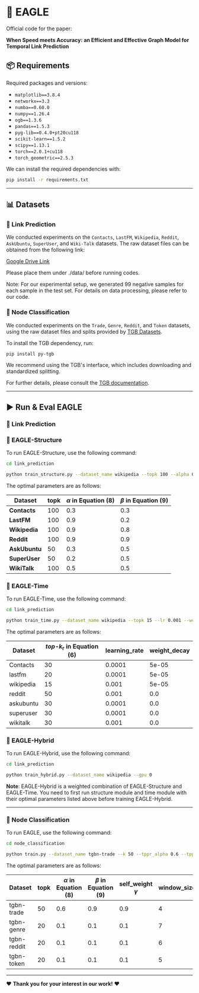 # 🦅 **EAGLE**

Official code for the paper:

**When Speed meets Accuracy: an Efficient and Effective Graph Model for Temporal Link Prediction**

## 📦 Requirements

Required packages and versions:

- `matplotlib==3.8.4`
- `networkx==3.3`
- `numba==0.60.0`
- `numpy==1.26.4`
- `ogb==1.3.6`
- `pandas==1.5.3`
- `pyg-lib==0.4.0+pt20cu118`
- `scikit-learn==1.5.2`
- `scipy==1.13.1`
- `torch==2.0.1+cu118`
- `torch_geometric==2.5.3`

We can install the required dependencies with:

```bash
pip install -r requirements.txt
```


---


## 📊 Datasets

### 🔗 Link Prediction

We conducted experiments on the `Contacts`, `LastFM`, `Wikipedia`, `Reddit`, `AskUbuntu`, `SuperUser`, and `Wiki-Talk` datasets.
The raw dataset files can be obtained from the following link:

[Google Drive Link](https://drive.google.com/drive/folders/1pV3sKQyK-N5wvinwo6l7DuM26-hPBTPO?usp=drive_link)

Please place them under ./data/ before running codes.

Note: For our experimental setup, we generated 99 negative samples for each sample in the test set. For details on data processing, please refer to our code.

### 🎯 Node Classification

We conducted experiments on the `Trade`, `Genre`, `Reddit`, and `Token` datasets, using the raw dataset files and splits provided by [TGB Datasets](https://tgb.complexdatalab.com/docs/nodeprop/).

To install the TGB dependency, run:

```bash
pip install py-tgb
```

We recommend using the TGB's interface, which includes downloading and standardized splitting.

For further details, please consult the [TGB documentation](https://docs.tgb.complexdatalab.com/).


---


## ▶️ Run & Eval EAGLE

### 🔗 Link Prediction

### 🔗 EAGLE-Structure

To run EAGLE-Structure, use the following command:

```bash
cd link_prediction

python train_structure.py --dataset_name wikipedia --topk 100 --alpha 0.9 --beta 0.8 --gpu 0
```

The optimal parameters are as follows:

| Dataset     | topk | $\alpha$ in Equation (8) | $\beta$ in Equation (9) |
|-------------|------|--------------------------|-------------------------|
| **Contacts**  | 100  | 0.3                      | 0.3                     |
| **LastFM**    | 100  | 0.9                      | 0.2                     |
| **Wikipedia** | 100  | 0.9                      | 0.8                     |
| **Reddit**    | 100  | 0.9                      | 0.9                     |
| **AskUbuntu** | 50   | 0.3                      | 0.5                     |
| **SuperUser** | 50   | 0.2                      | 0.5                     |
| **WikiTalk**  | 100  | 0.5                      | 0.5                     |

### 🔗 EAGLE-Time

To run EAGLE-Time, use the following command:

```bash
cd link_prediction

python train_time.py --dataset_name wikipedia --topk 15 --lr 0.001 --weight_decay 5e-5 --gpu 0
```

The optimal parameters are as follows:

| Dataset     | *top-k*<sub>r</sub> in Equation (6)   | learning_rate | weight_decay |
|-------------|--------------------------------------|--------------------|-------------------|
| Contacts    | 30                                   | 0.0001             | 5e-05             |
| lastfm      | 20                                   | 0.0001             | 5e-05             |
| wikipedia   | 15                                   | 0.001              | 5e-05             |
| reddit      | 50                                   | 0.001              | 0.0               |
| askubuntu   | 30                                   | 0.0001             | 0.0               |
| superuser   | 30                                   | 0.0001             | 0.0               |
| wikitalk    | 30                                   | 0.001              | 0.0               |

### 🔗 EAGLE-Hybrid

To run EAGLE-Hybrid, use the following command:

```bash
cd link_prediction

python train_hybrid.py --dataset_name wikipedia --gpu 0
```

**Note**: EAGLE-Hybrid is a weighted combination of EAGLE-Structure and EAGLE-Time. You need to first run structure module and time module with their optimal parameters listed above before training EAGLE-Hybrid.

---

### 🎯 Node Classification

To run EAGLE, use the following command:

```bash
cd node_classification

python train.py --dataset_name tgbn-trade --k 50 --tppr_alpha 0.6 --tppr_beta 0.9 --gamma 0.9 --window 4 --gpu 0
```

The optimal parameters are as follows:

| Dataset        | topk | $\alpha$ in Equation (8)  | $\beta$ in Equation (9) | self_weight $\gamma$ | window_size |
|----------------|------|---------------------------|--------------------------|----------------------|-------------|
| tgbn-trade     | 50   | 0.6                       | 0.9                      | 0.9                  | 4           |
| tgbn-genre     | 20   | 0.1                       | 0.1                      | 0.1                  | 7           |
| tgbn-reddit    | 20   | 0.1                       | 0.1                      | 0.1                  | 6           |
| tgbn-token     | 20   | 0.1                       | 0.1                      | 0.1                  | 5           |

---



❤️ **Thank you for your interest in our work!** ❤️
